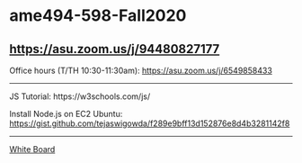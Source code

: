 # ame494-598-Fall2020

## https://asu.zoom.us/j/94480827177

Office hours (T/TH 10:30-11:30am): https://asu.zoom.us/j/6549858433


<hr>
JS Tutorial: https://w3schools.com/js/

Install Node.js on EC2 Ubuntu: https://gist.github.com/tejaswigowda/f289e9bff13d152876e8d4b3281142f8
<hr>

[White Board](https://docs.google.com/presentation/d/1G7oTScIrkpOheQXkeKqElcCB8R8JAgQIY8kM14yCNEo/edit?usp=sharing)




